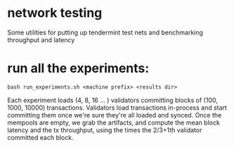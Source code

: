 # network testing

Some utilities for putting up tendermint test nets and benchmarking throughput and latency

# run all the experiments:

`bash run_experiments.sh <machine prefix> <results dir>`

Each experiment loads (4, 8, 16 ... ) validators committing blocks of (100, 1000, 10000) transactions.
Validators load transactions in-process and start committing them once we're sure they're all loaded and synced.
Once the mempools are empty, we grab the artifacts, and compute the mean block latency and the tx throughput,
using the times the 2/3+1th validator committed each block.


